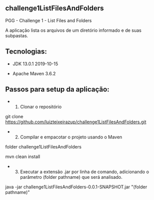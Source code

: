## challenge1ListFilesAndFolders ##

PGG - Challenge 1 - List Files and Folders

A aplicação lista os arquivos de um diretório informado e de suas subpastas.

## Tecnologias:

* JDK 13.0.1 2019-10-15

* Apache Maven 3.6.2

## Passos para setup da aplicação:

* 1) Clonar o repositório 

git clone https://github.com/luizteixeirazup/challenge1ListFilesAndFolders.git

* 2) Compilar e empacotar o projeto usando o Maven

folder challenge1ListFilesAndFolders

mvn clean install

* 3) Executar a extensão .jar por linha de comando, adicionando o parâmetro (folder pathname) que será analisado.

java -jar challenge1ListFilesAndFolders-0.0.1-SNAPSHOT.jar "(folder pathname)"
